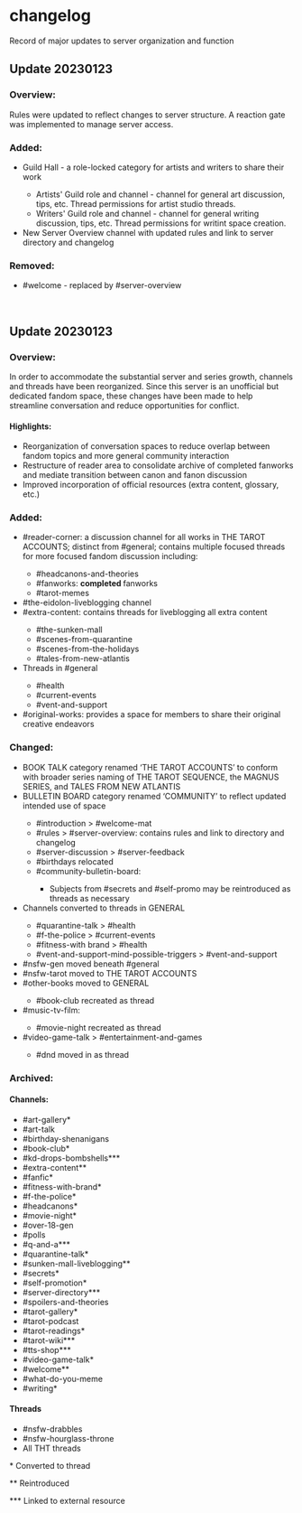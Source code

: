 # changelog
Record of major updates to server organization and function

<h2>Update 20230123</h2>
<h3>Overview:</h3>
<p> Rules were updated to reflect changes to server structure. A reaction gate was implemented to manage server access. </p>
<h3>Added:</h3>
<ul>
<li>Guild Hall - a role-locked category for artists and writers to share their work</li>
<ul> 
<li> Artists' Guild role and channel - channel for general art discussion, tips, etc. Thread permissions for artist studio threads.</li>
<li> Writers' Guild role and channel - channel for general writing discussion, tips, etc. Thread permissions for writint space creation. </li>
</ul>
<li>New Server Overview channel with updated rules and link to server directory and changelog</li>
</ul>
<h3>Removed:</h3>
<ul>
<li>#welcome - replaced by #server-overview</li>
</ul>
<br>
<h2>Update 20230123</h2>
<h3>Overview:</h3>
<p>In order to accommodate the substantial server and series growth, channels and threads have been reorganized. Since this server is an unofficial but dedicated fandom space, these changes have been made to help streamline conversation and reduce opportunities for conflict.</p>
<h4>Highlights:</h4>
<ul>
<li>Reorganization of conversation spaces to reduce overlap between fandom topics and more general community interaction</li>
<li>Restructure of reader area to consolidate archive of completed fanworks and mediate transition between canon and fanon discussion</li>
<li>Improved incorporation of official resources (extra content, glossary, etc.)</li>
</ul>
<h3>Added:</h3>
<ul>
<li>#reader-corner: a discussion channel for all works in THE TAROT ACCOUNTS; distinct from #general; contains multiple focused threads for more focused fandom discussion including:</li>
<ul>
<li>#headcanons-and-theories</li>
<li>#fanworks: <strong>completed </strong>fanworks</li>
<li>#tarot-memes</li>
</ul>
<li>#the-eidolon-liveblogging channel</li>
<li>#extra-content: contains threads for liveblogging all extra content</li>
<ul>
<li>#the-sunken-mall</li>
<li>#scenes-from-quarantine</li>
<li>#scenes-from-the-holidays</li>
<li>#tales-from-new-atlantis</li>
</ul>
<li>Threads in #general</li>
<ul>
<li>#health</li>
<li>#current-events</li>
<li>#vent-and-support</li>
</ul>
<li>#original-works: provides a space for members to share their original creative endeavors</li>
</ul>
<h3>Changed:</h3>
<ul>
<li>BOOK TALK category renamed &lsquo;THE TAROT ACCOUNTS&rsquo; to conform with broader series naming of THE TAROT SEQUENCE, the MAGNUS SERIES, and TALES FROM NEW ATLANTIS</li>
<li>BULLETIN BOARD category renamed &lsquo;COMMUNITY&rsquo; to reflect updated intended use of space</li>
<ul>
<li>#introduction &gt; #welcome-mat</li>
<li>#rules &gt; #server-overview: contains rules and link to directory and changelog</li>
<li>#server-discussion &gt; #server-feedback</li>
<li>#birthdays relocated</li>
<li>#community-bulletin-board:</li>
<ul>
<li>Subjects from #secrets and #self-promo may be reintroduced as threads as necessary</li>
</ul>
</ul>
<li>Channels converted to threads in GENERAL</li>
<ul>
<li>#quarantine-talk &gt; #health</li>
<li>#f-the-police &gt; #current-events</li>
<li>#fitness-with brand &gt; #health</li>
<li>#vent-and-support-mind-possible-triggers &gt; #vent-and-support</li>
</ul>
<li>#nsfw-gen moved beneath #general</li>
<li>#nsfw-tarot moved to THE TAROT ACCOUNTS</li>
<li>#other-books moved to GENERAL</li>
<ul>
<li>#book-club recreated as thread</li>
</ul>
<li>#music-tv-film:&nbsp;</li>
<ul>
<li>#movie-night recreated as thread</li>
</ul>
<li>#video-game-talk &gt; #entertainment-and-games</li>
<ul>
<li>#dnd moved in as thread</li>
</ul>
</ul>
<h3>Archived:</h3>
<h4>Channels:</h4>
<ul>
<li>#art-gallery*</li>
<li>#art-talk</li>
<li>#birthday-shenanigans</li>
<li>#book-club*</li>
<li>#kd-drops-bombshells***</li>
<li>#extra-content**</li>
<li>#fanfic*</li>
<li>#fitness-with-brand*</li>
<li>#f-the-police*</li>
<li>#headcanons*</li>
<li>#movie-night*</li>
<li>#over-18-gen</li>
<li>#polls</li>
<li>#q-and-a***</li>
<li>#quarantine-talk*</li>
<li>#sunken-mall-liveblogging**</li>
<li>#secrets*</li>
<li>#self-promotion*</li>
<li>#server-directory***</li>
<li>#spoilers-and-theories</li>
<li>#tarot-gallery*</li>
<li>#tarot-podcast</li>
<li>#tarot-readings*</li>
<li>#tarot-wiki***</li>
<li>#tts-shop***</li>
<li>#video-game-talk*</li>
<li>#welcome**</li>
<li>#what-do-you-meme</li>
<li>#writing*</li>
</ul>
<h4>Threads</h4>
<ul>
<li>#nsfw-drabbles&nbsp;</li>
<li>#nsfw-hourglass-throne</li>
<li>All THT threads</li>
</ul>
<p>* Converted to thread</p>
<p>** Reintroduced</p>
<p>*** Linked to external resource</p>
